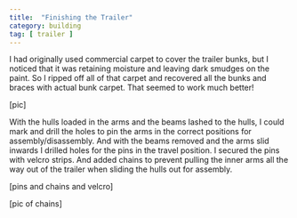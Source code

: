 ```yaml
---
title:  "Finishing the Trailer"
category: building
tag: [ trailer ]
---
```


I had originally used commercial carpet to cover the trailer bunks, but I noticed that it was retaining moisture and leaving dark smudges on the paint. So I ripped off all of that carpet and recovered all the bunks and braces with actual bunk carpet. That seemed to work much better!

[pic]

With the hulls loaded in the arms and the beams lashed to the hulls, I could mark and drill the holes to pin the arms in the correct positions for assembly/disassembly. And with the beams removed and the arms slid inwards I drilled holes for the pins in the travel position. I secured the pins with velcro strips. And added chains to prevent pulling the inner arms all the way out of the trailer when sliding the hulls out for assembly.

[pins and chains and velcro]

[pic of chains]

